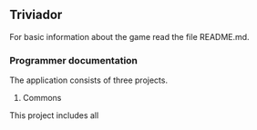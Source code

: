 ## Triviador
For basic information about the game read the file README.md.

### Programmer documentation
The application consists of three projects.
1. Commons

This project includes all 